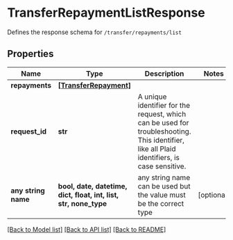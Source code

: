 # TransferRepaymentListResponse

Defines the response schema for `/transfer/repayments/list`

## Properties
Name | Type | Description | Notes
------------ | ------------- | ------------- | -------------
**repayments** | [**[TransferRepayment]**](TransferRepayment.md) |  | 
**request_id** | **str** | A unique identifier for the request, which can be used for troubleshooting. This identifier, like all Plaid identifiers, is case sensitive. | 
**any string name** | **bool, date, datetime, dict, float, int, list, str, none_type** | any string name can be used but the value must be the correct type | [optional]

[[Back to Model list]](../README.md#documentation-for-models) [[Back to API list]](../README.md#documentation-for-api-endpoints) [[Back to README]](../README.md)


